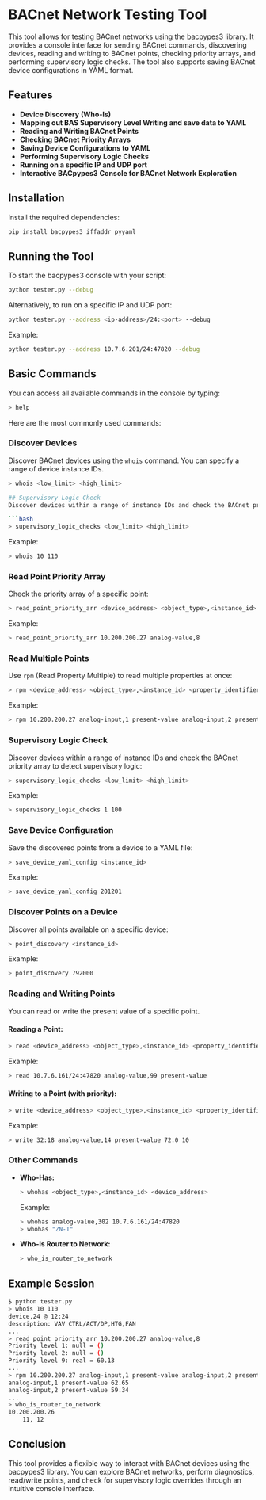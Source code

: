 
# BACnet Network Testing Tool

This tool allows for testing BACnet networks using the [bacpypes3](https://bacpypes.readthedocs.io/en/stable/) library. It provides a console interface for sending BACnet commands, discovering devices, reading and writing to BACnet points, checking priority arrays, and performing supervisory logic checks. The tool also supports saving BACnet device configurations in YAML format.

## Features
- **Device Discovery (Who-Is)**
- **Mapping out BAS Supervisory Level Writing and save data to YAML**
- **Reading and Writing BACnet Points**
- **Checking BACnet Priority Arrays**
- **Saving Device Configurations to YAML**
- **Performing Supervisory Logic Checks**
- **Running on a specific IP and UDP port**
- **Interactive BACpypes3 Console for BACnet Network Exploration**

## Installation

Install the required dependencies:

```bash
pip install bacpypes3 iffaddr pyyaml
```

## Running the Tool

To start the bacpypes3 console with your script:

```bash
python tester.py --debug
```

Alternatively, to run on a specific IP and UDP port:

```bash
python tester.py --address <ip-address>/24:<port> --debug
```

Example:

```bash
python tester.py --address 10.7.6.201/24:47820 --debug
```

## Basic Commands

You can access all available commands in the console by typing:

```bash
> help
```

Here are the most commonly used commands:

### Discover Devices

Discover BACnet devices using the `whois` command. You can specify a range of device instance IDs.

```bash
> whois <low_limit> <high_limit>

## Supervisory Logic Check
Discover devices within a range of instance IDs and check the BACnet priority array to detect supervisory logic:

```bash
> supervisory_logic_checks <low_limit> <high_limit>
```

Example:

```bash
> whois 10 110
```

### Read Point Priority Array

Check the priority array of a specific point:

```bash
> read_point_priority_arr <device_address> <object_type>,<instance_id>
```

Example:

```bash
> read_point_priority_arr 10.200.200.27 analog-value,8
```

### Read Multiple Points

Use `rpm` (Read Property Multiple) to read multiple properties at once:

```bash
> rpm <device_address> <object_type>,<instance_id> <property_identifier>
```

Example:

```bash
> rpm 10.200.200.27 analog-input,1 present-value analog-input,2 present-value
```

### Supervisory Logic Check

Discover devices within a range of instance IDs and check the BACnet priority array to detect supervisory logic:

```bash
> supervisory_logic_checks <low_limit> <high_limit>
```

Example:

```bash
> supervisory_logic_checks 1 100
```

### Save Device Configuration

Save the discovered points from a device to a YAML file:

```bash
> save_device_yaml_config <instance_id>
```

Example:

```bash
> save_device_yaml_config 201201
```

### Discover Points on a Device

Discover all points available on a specific device:

```bash
> point_discovery <instance_id>
```

Example:

```bash
> point_discovery 792000
```

### Reading and Writing Points

You can read or write the present value of a specific point.

#### Reading a Point:

```bash
> read <device_address> <object_type>,<instance_id> <property_identifier>
```

Example:

```bash
> read 10.7.6.161/24:47820 analog-value,99 present-value
```

#### Writing to a Point (with priority):

```bash
> write <device_address> <object_type>,<instance_id> <property_identifier> <value> <priority>
```

Example:

```bash
> write 32:18 analog-value,14 present-value 72.0 10
```

### Other Commands

- **Who-Has:**
  ```bash
  > whohas <object_type>,<instance_id> <device_address>
  ```
  Example:
  ```bash
  > whohas analog-value,302 10.7.6.161/24:47820
  > whohas "ZN-T"
  ```

- **Who-Is Router to Network:**
  ```bash
  > who_is_router_to_network
  ```

## Example Session

```bash
$ python tester.py
> whois 10 110
device,24 @ 12:24
description: VAV CTRL/ACT/DP,HTG,FAN
...
> read_point_priority_arr 10.200.200.27 analog-value,8
Priority level 1: null = ()
Priority level 2: null = ()
Priority level 9: real = 60.13
...
> rpm 10.200.200.27 analog-input,1 present-value analog-input,2 present-value
analog-input,1 present-value 62.65
analog-input,2 present-value 59.34
...
> who_is_router_to_network
10.200.200.26
    11, 12

```

## Conclusion

This tool provides a flexible way to interact with BACnet devices using the bacpypes3 library. You can explore BACnet networks, perform diagnostics, read/write points, and check for supervisory logic overrides through an intuitive console interface.
